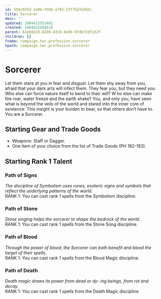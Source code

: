 ```yaml
---
id: 550c025d-2a0b-4f66-a703-23f75d7e565c
title: Sorcerer
desc: ''
updated: 1604432553482
created: 1604432458519
parent: 61eb0e28-8280-4310-8e90-07dbf2df232f
children: []
fname: campaign.twc.profession.sorcerer
hpath: campaign.twc.profession.sorcerer
---
```

# Sorcerer

Let them stare at you in fear and disgust. Let them shy away from you, afraid that your dark arts will infect them. They fear you, but they need you. Who else can force nature itself to bend to their will? W ho else can make fire roar, water freeze and the earth shake? You, and only you, have seen what is beyond the veils of the world and stared into the inner core of existence. This insight is your burden to bear, so that others don’t have to. You are a Sorcerer.

## Starting Gear and Trade Goods

- Weapons: Staff or Dagger.
- One item of your choice from the list of Trade Goods (PH 182-183).

## Starting Rank 1 Talent

### Path of Signs

_The discipline of Symbolism uses runes, esoteric signs and symbols that reflect the underlying patterns of the world._
<br>RANK 1: You can cast rank 1 spells from the Symbolism discipline.

### Path of Stone

_Stone singing helps the sorcerer to shape the bedrock of the world._
<br>RANK 1: You can cast rank 1 spells from the Stone Song discipline.

### Path of Blood

_Through the power of blood, the Sorcerer can both benefit and bleed the target of their spells._
<br>RANK 1: You can cast rank 1 spells from the Blood Magic discipline.

### Path of Death

_Death magic draws its power from dead or dy- ing beings, from rot and decay._
<br>RANK 1: You can cast rank 1 spells from the Death Magic discipline.

